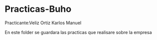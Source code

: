 # Practicas-Buho

Practicante:Veliz Ortiz Karlos Manuel

En este folder se guardara las practicas que realisare sobre la empresa
  
